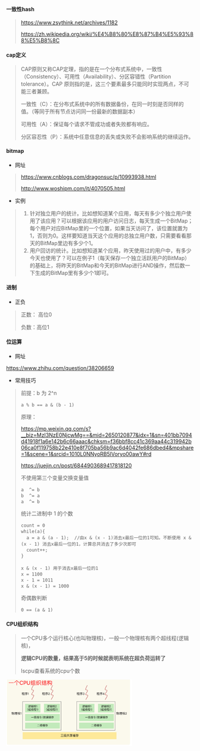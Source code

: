 #### 一致性hash

> https://www.zsythink.net/archives/1182
>
> https://zh.wikipedia.org/wiki/%E4%B8%80%E8%87%B4%E5%93%88%E5%B8%8C

#### cap定义

> ​	CAP原则又称CAP定理，指的是在一个分布式系统中，一致性（Consistency）、可用性（Availability）、分区容错性（Partition tolerance）。CAP 原则指的是，这三个要素最多只能同时实现两点，不可能三者兼顾。
>
> 一致性（C）：在分布式系统中的所有数据备份，在同一时刻是否同样的值。（等同于所有节点访问同一份最新的数据副本）
>
> 可用性（A）：保证每个请求不管成功或者失败都有响应。
>
> 分区容忍性（P）：系统中任意信息的丢失或失败不会影响系统的继续运作。

#### bitmap

- 网址

> https://www.cnblogs.com/dragonsuc/p/10993938.html
>
> http://www.woshipm.com/it/4070505.html

- 实例

> 1. 针对独立用户的统计。比如想知道某个应用，每天有多少个独立用户使用了该应用？可以根据该应用的用户访问日志，每天生成一个BitMap；每个用户对应BitMap里的一个位置，如果当天访问了，该位置就置为1，否则为0。这样要知道当天这个应用的总独立用户数，只需要看看那天的BitMap里边有多少个1。
> 2. 用户回访的统计。比如想知道某个应用，昨天使用过的用户中，有多少今天也使用了？可以在例子1（每天保存一个独立活跃用户的BitMap）的基础上，将昨天的BitMap和今天的BitMap进行AND操作，然后数一下生成的BitMap里有多少个1即可。

#### 进制

- 正负

> 正数： 高位0
>
> 负数：高位1

#### 位运算

- 网址

https://www.zhihu.com/question/38206659

- 常用技巧

> 前提：b 为 2^n
>
> ```test
> a % b == a & (b - 1)
> ```
>
> 原理：
>
> https://mp.weixin.qq.com/s?__biz=MzI3NzE0NjcwMg==&mid=2650120877&idx=1&sn=401bb7094d41918f1a6e142b6c66aaac&chksm=f36bbf8cc41c369aa44c319942b06ca0f119758b22e410e8f705ba56b9ac6d4042fe686dbed4&mpshare=1&scene=1&srcid=1010L0NNyoRB5lVoryo00awY#rd
>
> https://juejin.cn/post/6844903689417818120
>
> 不使用第三个变量交换变量值
>
> ```test
> a  ^= b
> b  ^= a
> a  ^= b
> ```
>
> 统计二进制中 1 的个数
>
> ```test
> count = 0  
> while(a){  
>   a = a & (a - 1);  //由x & (x - 1)消去x最后一位的1可知。不断使用 x & (x - 1) 消去x最后一位的1，计算总共消去了多少次即可
>   count++;  
> } 
> 
> x & (x - 1) 用于消去x最后一位的1
> x = 1100
> x - 1 = 1011
> x & (x - 1) = 1000
> ```
>
> 奇偶数判断
>
> ```text
> 0 == (a & 1)
> ```

#### CPU组织结构

> 一个CPU多个运行核心(也叫物理核)，一般一个物理核有两个超线程(逻辑核)，
>
> **逻辑CPU的数量，结果高于5的时候就表明系统在超负荷运转了**
>
> lscpu查看系统的cpu个数

<img src="image-20211228155617894.png" alt="image-20211228155617894" style="zoom:33%;" />

